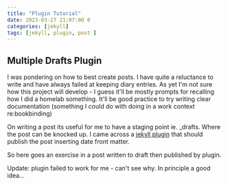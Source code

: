 ```yaml
---
title: "Plugin Tutorial"
date: 2023-03-27 21:07:00 0
categories: [jekyll]
tags: [jekyll, plugin, post ]
---
```

 <base target="_blank">

## Multiple Drafts Plugin

I was pondering on how to best create posts. I have quite a reluctance to write and have always failed at keeping diary entries. As yet I'm not sure how this project will develop - I guess it'll be mostly prompts for recalling how I did a homelab something. It'll be good practice to try writing clear documentation (something I could do with doing in a work context re:bookbinding)

On writing a post its useful for me to have a staging point ie. _drafts. Where the post can be knocked up. I came across a <a href="https://www.hongkiat.com/blog/jekyll-plugin/" target="_blank">jekyll plugin</a> that should publish the post inserting date front matter.

So here goes an exercise in a post written to draft then published by plugin.

Update: plugin failed to work for me - can't see why. In principle a good idea...

